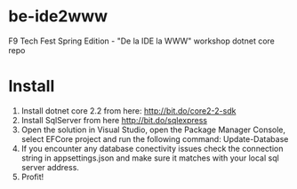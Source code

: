 # be-ide2www
F9 Tech Fest Spring Edition - "De la IDE la WWW" workshop dotnet core repo

# Install
1) Install dotnet core 2.2 from here: http://bit.do/core2-2-sdk
2) Install SqlServer from here http://bit.do/sqlexpress
3) Open the solution in Visual Studio, open the Package Manager Console, select EFCore project and run the following command: Update-Database
4) If you encounter any database conectivity issues check the connection string in appsettings.json and make sure it matches with your local sql server address.
5) Profit!
